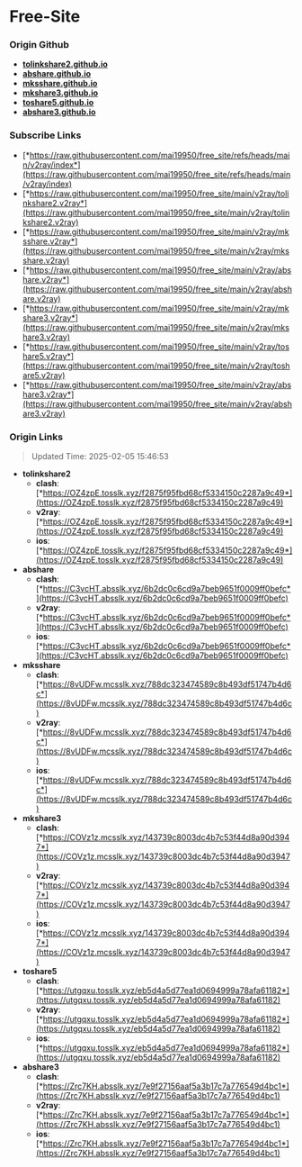 # Free-Site

### Origin Github

- [**tolinkshare2.github.io**](https://github.com/tolinkshare2/tolinkshare2.github.io)
- [**abshare.github.io**](https://github.com/abshare/abshare.github.io)
- [**mksshare.github.io**](https://github.com/mksshare/mksshare.github.io)
- [**mkshare3.github.io**](https://github.com/mkshare3/mkshare3.github.io)
- [**toshare5.github.io**](https://github.com/toshare5/toshare5.github.io)
- [**abshare3.github.io**](https://github.com/abshare3/abshare3.github.io)

### Subscribe Links

- [*https://raw.githubusercontent.com/mai19950/free_site/refs/heads/main/v2ray/index*](https://raw.githubusercontent.com/mai19950/free_site/refs/heads/main/v2ray/index)
- [*https://raw.githubusercontent.com/mai19950/free_site/main/v2ray/tolinkshare2.v2ray*](https://raw.githubusercontent.com/mai19950/free_site/main/v2ray/tolinkshare2.v2ray)
- [*https://raw.githubusercontent.com/mai19950/free_site/main/v2ray/mksshare.v2ray*](https://raw.githubusercontent.com/mai19950/free_site/main/v2ray/mksshare.v2ray)
- [*https://raw.githubusercontent.com/mai19950/free_site/main/v2ray/abshare.v2ray*](https://raw.githubusercontent.com/mai19950/free_site/main/v2ray/abshare.v2ray)
- [*https://raw.githubusercontent.com/mai19950/free_site/main/v2ray/mkshare3.v2ray*](https://raw.githubusercontent.com/mai19950/free_site/main/v2ray/mkshare3.v2ray)
- [*https://raw.githubusercontent.com/mai19950/free_site/main/v2ray/toshare5.v2ray*](https://raw.githubusercontent.com/mai19950/free_site/main/v2ray/toshare5.v2ray)
- [*https://raw.githubusercontent.com/mai19950/free_site/main/v2ray/abshare3.v2ray*](https://raw.githubusercontent.com/mai19950/free_site/main/v2ray/abshare3.v2ray)

### Origin Links

> Updated Time: 2025-02-05 15:46:53

- **tolinkshare2**
  - **clash**: [*https://OZ4zpE.tosslk.xyz/f2875f95fbd68cf5334150c2287a9c49*](https://OZ4zpE.tosslk.xyz/f2875f95fbd68cf5334150c2287a9c49)
  - **v2ray**: [*https://OZ4zpE.tosslk.xyz/f2875f95fbd68cf5334150c2287a9c49*](https://OZ4zpE.tosslk.xyz/f2875f95fbd68cf5334150c2287a9c49)
  - **ios**: [*https://OZ4zpE.tosslk.xyz/f2875f95fbd68cf5334150c2287a9c49*](https://OZ4zpE.tosslk.xyz/f2875f95fbd68cf5334150c2287a9c49)
- **abshare**
  - **clash**: [*https://C3vcHT.absslk.xyz/6b2dc0c6cd9a7beb9651f0009ff0befc*](https://C3vcHT.absslk.xyz/6b2dc0c6cd9a7beb9651f0009ff0befc)
  - **v2ray**: [*https://C3vcHT.absslk.xyz/6b2dc0c6cd9a7beb9651f0009ff0befc*](https://C3vcHT.absslk.xyz/6b2dc0c6cd9a7beb9651f0009ff0befc)
  - **ios**: [*https://C3vcHT.absslk.xyz/6b2dc0c6cd9a7beb9651f0009ff0befc*](https://C3vcHT.absslk.xyz/6b2dc0c6cd9a7beb9651f0009ff0befc)
- **mksshare**
  - **clash**: [*https://8vUDFw.mcsslk.xyz/788dc323474589c8b493df51747b4d6c*](https://8vUDFw.mcsslk.xyz/788dc323474589c8b493df51747b4d6c)
  - **v2ray**: [*https://8vUDFw.mcsslk.xyz/788dc323474589c8b493df51747b4d6c*](https://8vUDFw.mcsslk.xyz/788dc323474589c8b493df51747b4d6c)
  - **ios**: [*https://8vUDFw.mcsslk.xyz/788dc323474589c8b493df51747b4d6c*](https://8vUDFw.mcsslk.xyz/788dc323474589c8b493df51747b4d6c)
- **mkshare3**
  - **clash**: [*https://COVz1z.mcsslk.xyz/143739c8003dc4b7c53f44d8a90d3947*](https://COVz1z.mcsslk.xyz/143739c8003dc4b7c53f44d8a90d3947)
  - **v2ray**: [*https://COVz1z.mcsslk.xyz/143739c8003dc4b7c53f44d8a90d3947*](https://COVz1z.mcsslk.xyz/143739c8003dc4b7c53f44d8a90d3947)
  - **ios**: [*https://COVz1z.mcsslk.xyz/143739c8003dc4b7c53f44d8a90d3947*](https://COVz1z.mcsslk.xyz/143739c8003dc4b7c53f44d8a90d3947)
- **toshare5**
  - **clash**: [*https://utgqxu.tosslk.xyz/eb5d4a5d77ea1d0694999a78afa61182*](https://utgqxu.tosslk.xyz/eb5d4a5d77ea1d0694999a78afa61182)
  - **v2ray**: [*https://utgqxu.tosslk.xyz/eb5d4a5d77ea1d0694999a78afa61182*](https://utgqxu.tosslk.xyz/eb5d4a5d77ea1d0694999a78afa61182)
  - **ios**: [*https://utgqxu.tosslk.xyz/eb5d4a5d77ea1d0694999a78afa61182*](https://utgqxu.tosslk.xyz/eb5d4a5d77ea1d0694999a78afa61182)
- **abshare3**
  - **clash**: [*https://Zrc7KH.absslk.xyz/7e9f27156aaf5a3b17c7a776549d4bc1*](https://Zrc7KH.absslk.xyz/7e9f27156aaf5a3b17c7a776549d4bc1)
  - **v2ray**: [*https://Zrc7KH.absslk.xyz/7e9f27156aaf5a3b17c7a776549d4bc1*](https://Zrc7KH.absslk.xyz/7e9f27156aaf5a3b17c7a776549d4bc1)
  - **ios**: [*https://Zrc7KH.absslk.xyz/7e9f27156aaf5a3b17c7a776549d4bc1*](https://Zrc7KH.absslk.xyz/7e9f27156aaf5a3b17c7a776549d4bc1)
